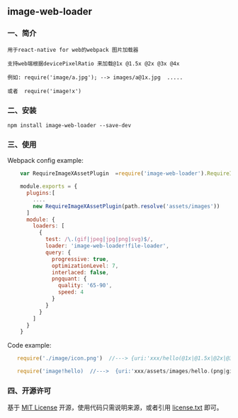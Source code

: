 ## image-web-loader

### 一、简介

    用于react-native for web的webpack 图片加载器

    支持web端根据devicePixelRatio 来加载@1x @1.5x @2x @3x @4x

    例如: require('image/a.jpg'); --> images/a@1x.jpg  .....

    或者  require('image!x')


### 二、安装

    npm install image-web-loader --save-dev
    
     
### 三、使用

Webpack config example:
```js
    var RequireImageXAssetPlugin  =require('image-web-loader').RequireImageXAssetPlugin;

    module.exports = {
      plugins:[
        ....
        new RequireImageXAssetPlugin(path.resolve('assets/images'))
      ]
      module: {
        loaders: [
          {
            test: /\.(gif|jpeg|jpg|png|svg)$/,
            loader: 'image-web-loader!file-loader',
            query: {
              progressive: true,
              optimizationLevel: 7,
              interlaced: false,
              pngquant: {
                quality: '65-90',
                speed: 4
              }
            }
          }
        ]
      }
    }
```

Code example:

```js
   require('./image/icon.png')  //---> {uri:'xxx/hello(@1x|@1.5x|@2x|@3x|@4x).png',width:xx,height:xx}

   require('image!hello)  //--->  {uri:'xxx/assets/images/hello.(png|gif|jpg|ico|bmp)',width:xx,height:xx}
```

### 四、开源许可
基于 [MIT License](http://zh.wikipedia.org/wiki/MIT_License) 开源，使用代码只需说明来源，或者引用 [license.txt](https://github.com/sofish/typo.css/blob/master/license.txt) 即可。
